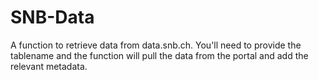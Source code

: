 # SNB-Data

A function to retrieve data from data.snb.ch. You'll need to provide the tablename and the function will pull the data from the portal and add the relevant metadata.
